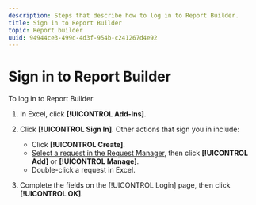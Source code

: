 ```yaml
---
description: Steps that describe how to log in to Report Builder.
title: Sign in to Report Builder
topic: Report builder
uuid: 94944ce3-499d-4d3f-954b-c241267d4e92
---
```


# Sign in to Report Builder

To log in to Report Builder

1. In Excel, click **[!UICONTROL Add-Ins]**.
1. Click **[!UICONTROL Sign In]**. Other actions that sign you in include:

    * Click **[!UICONTROL Create]**.
    * [Select a request in the Request Manager](/help/analyze/report-builder/manage-requests/r-arb-manage-requests.md), then click **[!UICONTROL Add]** or **[!UICONTROL Manage]**.
    * Double-click a request in Excel.

1. Complete the fields on the [!UICONTROL Login] page, then click **[!UICONTROL OK]**.

